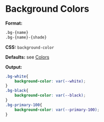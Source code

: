 # Background Colors

**Format:**
```bash
.bg-{name}
.bg-{name}-{shade}
```

**CSS:** `background-color`

**Defaults:** see [Colors](https://github.com/codewithkyle/brixi/wiki/Colors)

**Output:**
```css
.bg-white{
    background-color: var(--white);
}
.bg-black{
    background-color: var(--black);
}
.bg-primary-100{
    background-color: var(--primary-100);
}
```